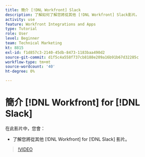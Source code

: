 ```yaml
---
title: 簡介 [!DNL Workfront] Slack
description: 了解如何了解您將從其他 [!DNL Workfront] Slack影片。
activity: use
feature: Workfront Integrations and Apps
type: Tutorial
role: User
level: Beginner
team: Technical Marketing
kt: 8815
exl-id: f1d857c3-2140-45db-8473-1183baa490d2
source-git-commit: d1f5c4a558f737cb8188e209a16b91b67d32285c
workflow-type: tm+mt
source-wordcount: '40'
ht-degree: 0%

---
```


# 簡介 [!DNL Workfront] for [!DNL Slack]

在此影片中，您會：

* 了解您將從其他 [!DNL Workfront] for [!DNL Slack] 影片。

>[!VIDEO](https://video.tv.adobe.com/v/335116/?quality=12)

